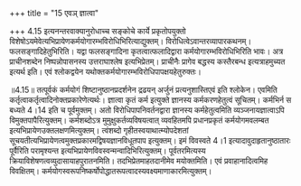 +++
title = "15 एवञ् ज्ञात्वा"

+++
4.15 इत्यनन्तरवाक्यानुरोधाच्च सङ्कोचे कार्ये प्रकृतोपयुक्तो
विशेषोऽयमेवेत्यभिप्रायेणकर्मयोगारम्भविरोधिभिरित्याद्युक्तम्।
विरोधित्वेऽवान्तरव्यापारकथनम्। फलसङ्गादिहेतुभिरिति। यद्वा फलसङ्गादिना
कृतत्वात्फलादिद्वारा कर्मयोगारम्भविरोधिभिरिति भावः। अत्र प्राचीनशब्देन
निष्पन्नोपासनस्य उत्तराघाश्लेष इत्यभिप्रेतम्। प्राचीनैः प्रागेव बद्धस्य
कस्तैरबन्ध इत्यत्राहमुच्यत इत्यर्थ इति। एवं श्लोकद्वयेन
यथोक्तकर्मयोगारम्भविरोधिपापक्षयहेतुरुक्तः।  
  
॥4.15॥ तत्पूर्वकं कर्मयोगं शिष्टानुष्ठानप्रदर्शनेन द्रढयन् अर्जुनं
प्रत्यनुशास्तिएवं इति श्लोकेन। एवमिति
कर्तृत्वाकर्तृत्वादिनोक्तप्रकारेणेत्यर्थः। ज्ञात्वा कृतं कर्म इत्युक्ते
ज्ञानस्य कर्मकरणहेतुत्वं सूचितम्। कर्मभिर्न स बध्यते 4।14 इति च
पूर्वमुक्तम्। अतो विरोधिपापनिवर्तनद्वारा ज्ञानस्य कर्महेतुत्वमिति
व्यञ्जनायज्ञात्वाऽपि विमुक्तपापैरित्युक्तम्। कर्मशब्दोऽत्र
मुमुक्षुकर्तव्यविषयत्वात् व्यवहितमपि प्रधानप्रकृतं कर्मयोगमवलम्बत
इत्यभिप्रायेणउक्तलक्षणमित्युक्तम्। त्वंशब्दो गृहीतस्वयाथात्म्योपदेशतां
सूचयतीत्यभिप्रायेणत्वमुक्तप्रकारमद्विषयज्ञानविधूतपाप इत्युक्तम्। इमं
विवस्वते 4।1 इत्यादावुदाहृतानुष्ठातारः पूर्वैरिति परामृश्यन्त
इत्यभिप्रायेणविवस्वन्मन्वादिभिरित्युक्तम्। पूर्वतरमित्यस्य
क्रियाविशेषणत्वव्युदासायाहपुरातनमिति। तदभिप्रेतमाहतदानीमेव मयोक्तमिति।
एवं प्रवाहानादित्वमिह विवक्षितम्।
कर्मयोगस्वरूपनिष्कर्षोपोद्धातरूपत्वादस्यवक्ष्यमाणाकारमित्युक्तम्।  
  
